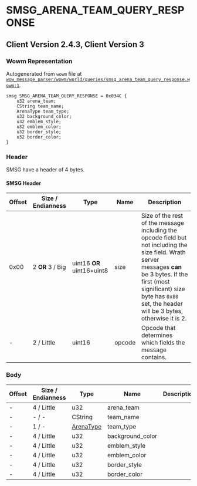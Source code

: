 # SMSG_ARENA_TEAM_QUERY_RESPONSE

## Client Version 2.4.3, Client Version 3

### Wowm Representation

Autogenerated from `wowm` file at [`wow_message_parser/wowm/world/queries/smsg_arena_team_query_response.wowm:1`](https://github.com/gtker/wow_messages/tree/main/wow_message_parser/wowm/world/queries/smsg_arena_team_query_response.wowm#L1).
```rust,ignore
smsg SMSG_ARENA_TEAM_QUERY_RESPONSE = 0x034C {
    u32 arena_team;
    CString team_name;
    ArenaType team_type;
    u32 background_color;
    u32 emblem_style;
    u32 emblem_color;
    u32 border_style;
    u32 border_color;
}
```
### Header

SMSG have a header of 4 bytes.

#### SMSG Header

| Offset | Size / Endianness | Type   | Name   | Description |
| ------ | ----------------- | ------ | ------ | ----------- |
| 0x00   | 2 **OR** 3 / Big           | uint16 **OR** uint16+uint8 | size | Size of the rest of the message including the opcode field but not including the size field. Wrath server messages **can** be 3 bytes. If the first (most significant) size byte has `0x80` set, the header will be 3 bytes, otherwise it is 2.|
| -      | 2 / Little| uint16 | opcode | Opcode that determines which fields the message contains. |

### Body

| Offset | Size / Endianness | Type | Name | Description | Comment |
| ------ | ----------------- | ---- | ---- | ----------- | ------- |
| - | 4 / Little | u32 | arena_team |  |  |
| - | - / - | CString | team_name |  |  |
| - | 1 / - | [ArenaType](arenatype.md) | team_type |  |  |
| - | 4 / Little | u32 | background_color |  |  |
| - | 4 / Little | u32 | emblem_style |  |  |
| - | 4 / Little | u32 | emblem_color |  |  |
| - | 4 / Little | u32 | border_style |  |  |
| - | 4 / Little | u32 | border_color |  |  |


